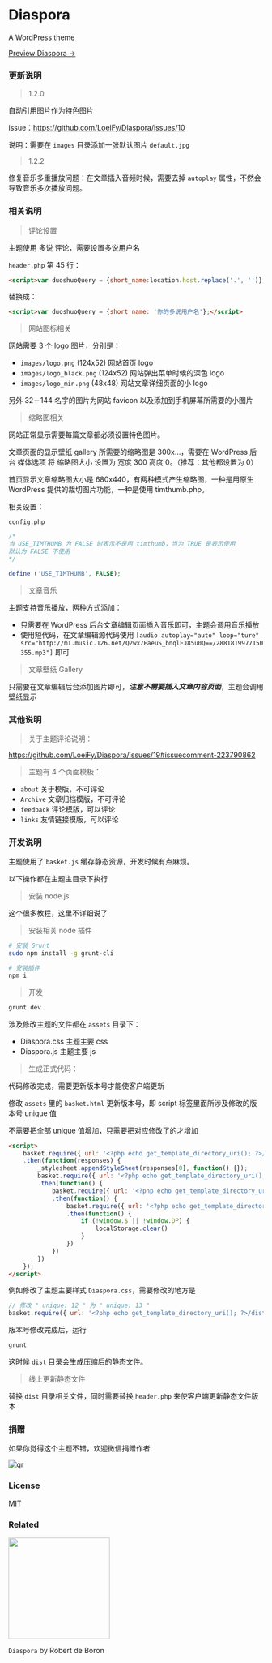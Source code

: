 # Diaspora
A WordPress theme

[Preview Diaspora →](http://isujin.com)

### 更新说明

> 1.2.0

自动引用图片作为特色图片

issue：https://github.com/LoeiFy/Diaspora/issues/10

说明：需要在 `images` 目录添加一张默认图片 `default.jpg`

> 1.2.2

修复音乐多重播放问题：在文章插入音频时候，需要去掉 `autoplay` 属性，不然会导致音乐多次播放问题。

### 相关说明

> 评论设置

主题使用 多说 评论，需要设置多说用户名

`header.php` 第 45 行：

```html
<script>var duoshuoQuery = {short_name:location.host.replace('.', '')};</script>
```

替换成：

```html
<script>var duoshuoQuery = {short_name: '你的多说用户名'};</script>
```

> 网站图标相关

网站需要 3 个 logo 图片，分别是：

- `images/logo.png` (124x52) 网站首页 logo
- `images/logo_black.png` (124x52) 网站弹出菜单时候的深色 logo
- `images/logo_min.png` (48x48) 网站文章详细页面的小 logo

另外 32－144 名字的图片为网站 favicon 以及添加到手机屏幕所需要的小图片

> 缩略图相关

网站正常显示需要每篇文章都必须设置特色图片。

文章页面的显示壁纸 gallery 所需要的缩略图是 300x...，需要在 WordPress 后台 媒体选项 将 缩略图大小 设置为 宽度 300 高度 0。（推荐：其他都设置为 0）

首页显示文章缩略图大小是 680x440，有两种模式产生缩略图，一种是用原生 WordPress 提供的裁切图片功能，一种是使用 timthumb.php。

相关设置：

`config.php` 

```php
/*
当 USE_TIMTHUMB 为 FALSE 时表示不是用 timthumb，当为 TRUE 是表示使用
默认为 FALSE 不使用
*/

define ('USE_TIMTHUMB', FALSE);
```

> 文章音乐

主题支持音乐播放，两种方式添加：

- 只需要在 WordPress 后台文章编辑页面插入音乐即可，主题会调用音乐播放
- 使用短代码，在文章编辑源代码使用 `[audio autoplay="auto" loop="ture" src="http://m1.music.126.net/Q2wx7EaeuS_bnqlEJ85u0Q==/2881819977150355.mp3"]` 即可

> 文章壁纸 Gallery

只需要在文章编辑后台添加图片即可，***注意不需要插入文章内容页面***，主题会调用壁纸显示

### 其他说明

> 关于主题评论说明：

https://github.com/LoeiFy/Diaspora/issues/19#issuecomment-223790862

> 主题有 4 个页面模板：

- `about` 关于模版，不可评论
- `Archive` 文章归档模版，不可评论
- `feedback` 评论模版，可以评论
- `links` 友情链接模版，可以评论

### 开发说明

主题使用了 `basket.js` 缓存静态资源，开发时候有点麻烦。

以下操作都在主题主目录下执行

> 安装 node.js

这个很多教程，这里不详细说了

> 安装相关 node 插件

```bash
# 安装 Grunt
sudo npm install -g grunt-cli

# 安装插件
npm i
```

> 开发

```bash
grunt dev
```

涉及修改主题的文件都在 `assets` 目录下：

- Diaspora.css 主题主要 css
- Diaspora.js 主题主要 js

> 生成正式代码：

代码修改完成，需要更新版本号才能使客户端更新

修改 `assets` 里的 `basket.html` 更新版本号，即 script 标签里面所涉及修改的版本号 unique 值

不需要把全部 unique 值增加，只需要把对应修改了的才增加

```html
<script>
	basket.require({ url: '<?php echo get_template_directory_uri(); ?>/dist/Diaspora.css', unique: 12,  execute: false })
	.then(function(responses) {
        _stylesheet.appendStyleSheet(responses[0], function() {});
		basket.require({ url: '<?php echo get_template_directory_uri(); ?>/static/jquery.min.js', unique: 10 })
		.then(function() {
			basket.require({ url: '<?php echo get_template_directory_uri(); ?>/dist/plugin.js', unique: 10 })
			.then(function() {
        		basket.require({ url: '<?php echo get_template_directory_uri(); ?>/dist/Diaspora.js', unique: 16 })
                .then(function() {
                    if (!window.$ || !window.DP) {
                        localStorage.clear()
                    }
                })
			})
		})
	});
</script>
```

例如修改了主题主要样式 `Diaspora.css`，需要修改的地方是

```js
// 修改 " unique: 12 " 为 " unique: 13 " 
basket.require({ url: '<?php echo get_template_directory_uri(); ?>/dist/Diaspora.css', unique: 12,  execute: false })
```

版本号修改完成后，运行

```bash
grunt
```

这时候 `dist` 目录会生成压缩后的静态文件。

> 线上更新静态文件

替换 `dist` 目录相关文件，同时需要替换 `header.php` 来使客户端更新静态文件版本

### 捐赠

如果你觉得这个主题不错，欢迎微信捐赠作者

![qr](https://cloud.githubusercontent.com/assets/2193211/15043958/e18cd400-1303-11e6-826f-e4495e210d11.jpg)

### License
MIT

### Related

<img src="https://cloud.githubusercontent.com/assets/2193211/15043747/08902c0c-1302-11e6-9a38-dcfa9daeec02.jpg" width="200" height="200" />

`Diaspora` by Robert de Boron

